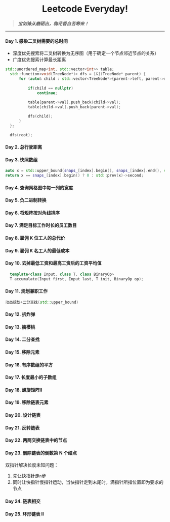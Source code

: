 <h1 align="center">Leetcode Everyday!</h1>

> ***宝剑锋从磨砺出，梅花香自苦寒来！***

-----

#### Day 1. 感染二叉树需要的总时间  
- 深度优先搜索将二叉树转换为无序图（用于确定一个节点邻近节点的关系）
- 广度优先搜索计算最长距离
```c++
std::unordered_map<int, std::vector<int>> table;
  std::function<void(TreeNode*)> dfs = [&](TreeNode* parent) {
      for (auto& child : std::vector<TreeNode*>{parent->left, parent->right})}{
  
          if(child == nullptr)
              continue;
                
          table[parent->val].push_back(child->val);
          table[child->val].push_back(parent->val);

          dfs(child);
      }
  };

  dfs(root);
```
#### Day 2. 总行驶距离
#### Day 3. 快照数组
```c++
auto x = std::upper_bound(snaps_[index].begin(), snaps_[index].end(), std::make_pair(snap_id + 1, -1));
return x == snaps_[index].begin() ? 0 : std::prev(x)->second;
```
#### Day 4. 查询网格图中每一列的宽度
#### Day 5. 负二进制转换
#### Day 6. 将矩阵按对角线排序
#### Day 7. 满足目标工作时长的员工数目
#### Day 8. 雇佣 K 位工人的总代价
#### Day 9. 雇佣 K 名工人的最低成本
#### Day 10. 去掉最低工资和最高工资后的工资平均值
```c++
  template<class Input, class T, class BinaryOp>
  T accumulate(Input first, Input last, T init, BinaryOp op);
```
#### Day 11. 规划兼职工作
```c++
动态规划+二分查找(std::upper_bound)
```
#### Day 12. 拆炸弹
#### Day 13. 摘樱桃
#### Day 14. 二分查找
#### Day 15. 移除元素
#### Day 16. 有序数组的平方
#### Day 17. 长度最小的子数组
#### Day 18. 螺旋矩阵II
#### Day 19. 移除链表元素
#### Day 20. 设计链表
#### Day 21. 反转链表
#### Day 22. 两两交换链表中的节点
#### Day 23. 删除链表的倒数第 N 个结点
双指针解决长度未知问题：
1. 先让快指针走`n`步
2. 同时让快指针慢指针运动，当快指针走到末尾时，满指针所指位置即为要求的节点
#### Day 24. 链表相交
#### Day 25. 环形链表 II